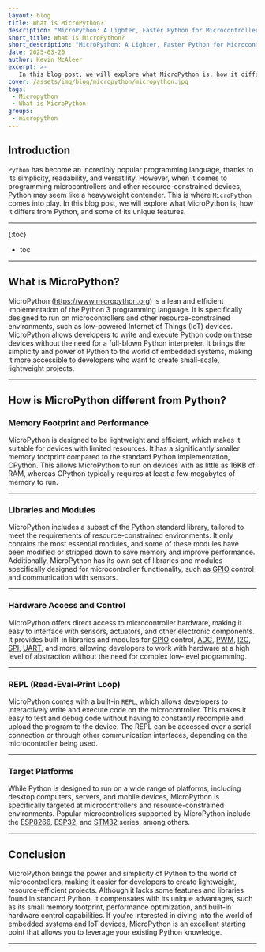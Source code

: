 ```yaml
---
layout: blog
title: What is MicroPython?
description: "MicroPython: A Lighter, Faster Python for Microcontrollers"
short_title: What is MicroPython?
short_description: "MicroPython: A Lighter, Faster Python for Microcontrollers"
date: 2023-03-20
author: Kevin McAleer
excerpt: >-
   In this blog post, we will explore what MicroPython is, how it differs from Python, and some of its unique features.
cover: /assets/img/blog/micropython/micropython.jpg
tags: 
 - Micropython
 - What is MicroPython
groups:
 - micropython
---
```


## Introduction

`Python` has become an incredibly popular programming language, thanks to its simplicity, readability, and versatility. However, when it comes to programming microcontrollers and other resource-constrained devices, Python may seem like a heavyweight contender. This is where `MicroPython` comes into play. In this blog post, we will explore what MicroPython is, how it differs from Python, and some of its unique features.

---

{:toc}
* toc

---

## What is MicroPython?

MicroPython (<https://www.micropython.org>) is a lean and efficient implementation of the Python 3 programming language. It is specifically designed to run on microcontrollers and other resource-constrained environments, such as low-powered Internet of Things (IoT) devices. MicroPython allows developers to write and execute Python code on these devices without the need for a full-blown Python interpreter. It brings the simplicity and power of Python to the world of embedded systems, making it more accessible to developers who want to create small-scale, lightweight projects.

---

## How is MicroPython different from Python?

### Memory Footprint and Performance

MicroPython is designed to be lightweight and efficient, which makes it suitable for devices with limited resources. It has a significantly smaller memory footprint compared to the standard Python implementation, CPython. This allows MicroPython to run on devices with as little as 16KB of RAM, whereas CPython typically requires at least a few megabytes of memory to run.

---

### Libraries and Modules

MicroPython includes a subset of the Python standard library, tailored to meet the requirements of resource-constrained environments. It only contains the most essential modules, and some of these modules have been modified or stripped down to save memory and improve performance. Additionally, MicroPython has its own set of libraries and modules specifically designed for microcontroller functionality, such as [GPIO](/resoures/glossary#gpio) control and communication with sensors.

---

### Hardware Access and Control

MicroPython offers direct access to microcontroller hardware, making it easy to interface with sensors, actuators, and other electronic components. It provides built-in libraries and modules for [GPIO](/resoures/glossary#gpio) control, [ADC](/resources/glossary#adc), [PWM](/resources/glossary#pwm), [I2C](/resources/glossary#i2c), [SPI](/resources/glossary#spi), [UART](/resources/glossary#uart), and more, allowing developers to work with hardware at a high level of abstraction without the need for complex low-level programming.

---

### REPL (Read-Eval-Print Loop)

MicroPython comes with a built-in `REPL`, which allows developers to interactively write and execute code on the microcontroller. This makes it easy to test and debug code without having to constantly recompile and upload the program to the device. The REPL can be accessed over a serial connection or through other communication interfaces, depending on the microcontroller being used.

---

### Target Platforms

While Python is designed to run on a wide range of platforms, including desktop computers, servers, and mobile devices, MicroPython is specifically targeted at microcontrollers and resource-constrained environments. Popular microcontrollers supported by MicroPython include the [ESP8266](/resources/glossary#esp8266), [ESP32](/resources/glossary#esp32), and [STM32](/resources/glossary#stm32) series, among others.

---

## Conclusion

MicroPython brings the power and simplicity of Python to the world of microcontrollers, making it easier for developers to create lightweight, resource-efficient projects. Although it lacks some features and libraries found in standard Python, it compensates with its unique advantages, such as its small memory footprint, performance optimization, and built-in hardware control capabilities. If you're interested in diving into the world of embedded systems and IoT devices, MicroPython is an excellent starting point that allows you to leverage your existing Python knowledge.

---
